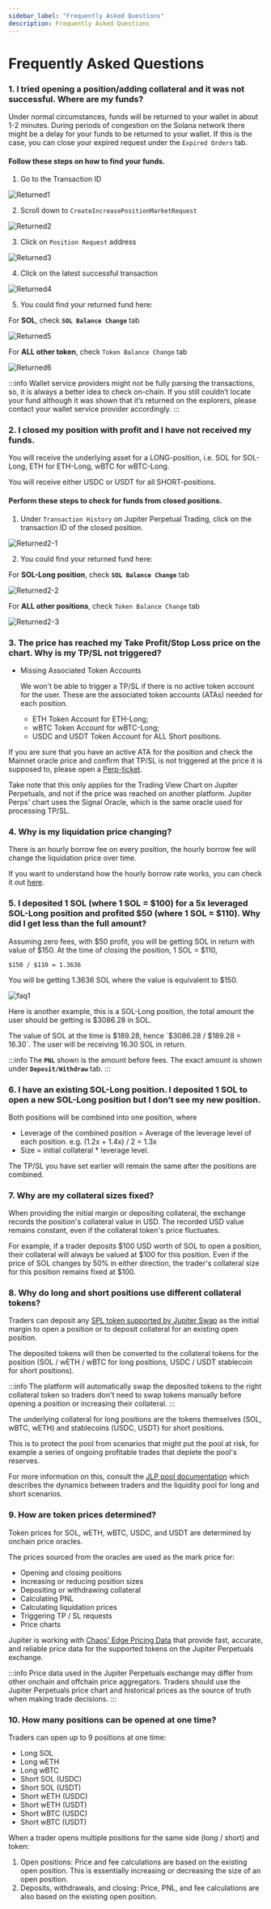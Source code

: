 ```yaml
---
sidebar_label: "Frequently Asked Questions"
description: Frequently Asked Questions
---
```


# Frequently Asked Questions

### 1. I tried opening a position/adding collateral and it was not successful. Where are my funds?

Under normal circumstances, funds will be returned to your wallet in about 1-2 minutes. During periods of congestion on the Solana network there might be a delay for your funds to be returned to your wallet. If this is the case, you can close your expired request under the `Expired Orders` tab.

#### Follow these steps on how to find your funds.

1. Go to the Transaction ID

![Returned1](returned1.png)

2. Scroll down to `CreateIncreasePositionMarketRequest`

![Returned2](returned2.png)

3. Click on `Position Request` address

![Returned3](returned3.png)

4. Click on the latest successful transaction

![Returned4](returned4.png)

5. You could find your returned fund here:

For **SOL**, check **`SOL Balance Change`** tab

![Returned5](returned5.png)

For **ALL other token**, check `Token Balance Change` tab

![Returned6](returned6.png)

:::info
Wallet service providers might not be fully parsing the transactions, so, it is always a better idea to check on-chain. If you still couldn’t locate your fund although it was shown that it’s returned on the explorers, please contact your wallet service provider accordingly.
:::

### 2. I closed my position with profit and I have not received my funds.

You will receive the underlying asset for a LONG-position, i.e. SOL for SOL-Long, ETH for ETH-Long, wBTC for wBTC-Long.

You will receive either USDC or USDT for all SHORT-positions.

#### Perform these steps to check for funds from closed positions.

1. Under `Transaction History` on Jupiter Perpetual Trading, click on the transaction ID of the closed position.

![Returned2-1](returned2-1.png)

2. You could find your returned fund here:

For **SOL-Long position**, check **`SOL Balance Change`** tab

![Returned2-2](returned2-2.png)

For **ALL other positions**, check `Token Balance Change` tab

![Returned2-3](returned2-3.png)

### 3. The price has reached my Take Profit/Stop Loss price on the chart. Why is my TP/SL not triggered?

- Missing Associated Token Accounts

  We won't be able to trigger a TP/SL if there is no active token account for the user. These are the associated token accounts (ATAs) needed for each position.

  - ETH Token Account for ETH-Long;
  - wBTC Token Account for wBTC-Long;
  - USDC and USDT Token Account for ALL Short positions.

If you are sure that you have an active ATA for the position and check the Mainnet oracle price and confirm that TP/SL is not triggered at the price it is supposed to, please open a [Perp-ticket](https://discord.com/channels/897540204506775583/1197460751556804608).

Take note that this only applies for the Trading View Chart on Jupiter Perpetuals, and not if the price was reached on another platform. Jupiter Perps' chart uses the Signal Oracle, which is the same oracle used for processing TP/SL.

### 4. Why is my liquidation price changing?

There is an hourly borrow fee on every position, the hourly borrow fee will change the liquidation price over time.

If you want to understand how the hourly borrow rate works, you can check it out [here](https://station.jup.ag/guides/perpetual-exchange/how-it-works#hourly-borrow-rate).

### 5. I deposited 1 SOL (where 1 SOL = $100) for a 5x leveraged SOL-Long position and profited $50 (where 1 SOL = $110). Why did I get less than the full amount?

Assuming zero fees, with $50 profit, you will be getting SOL in return with value of $150.
At the time of closing the position, 1 SOL = $110,

```
$150 / $110 = 1.3636
```

You will be getting 1.3636 SOL where the value is equivalent to $150.

![faq1](./faq1.png)

Here is another example, this is a SOL-Long position, the total amount the user should be getting is $3086.28 in SOL.

The value of SOL at the time is $189.28, hence `$3086.28 / $189.28 = 16.30`. The user will be receiving 16.30 SOL in return.

:::info
The **`PNL`** shown is the amount before fees. The exact amount is shown under **`Deposit/Withdraw`** tab.
:::

### 6. I have an existing SOL-Long position. I deposited 1 SOL to open a new SOL-Long position but I don’t see my new position.

Both positions will be combined into one position, where

- Leverage of the combined position = Average of the leverage level of each position.
  e.g. (1.2x + 1.4x) / 2 = 1.3x
- Size = initial collateral \* leverage level.

The TP/SL you have set earlier will remain the same after the positions are combined.

### 7. Why are my collateral sizes fixed?

When providing the initial margin or depositing collateral, the exchange records the position's collateral value in USD. The recorded USD value remains constant, even if the collateral token's price fluctuates.

For example, if a trader deposits $100 USD worth of SOL to open a position, their collateral will always be valued at $100 for this position. Even if the price of SOL changes by 50% in either direction, the trader's collateral size for this position remains fixed at $100.

### 8. Why do long and short positions use different collateral tokens?

Traders can deposit any [SPL token supported by Jupiter Swap](https://station.jup.ag/docs/token-list) as the initial margin to open a position or to deposit collateral for an existing open position.&#x20;

The deposited tokens will then be converted to the collateral tokens for the position (SOL / wETH / wBTC for long positions, USDC / USDT stablecoin for short positions).

:::info
The platform will automatically swap the deposited tokens to the right collateral token so traders don't need to swap tokens manually before opening a position or increasing their collateral.
:::

The underlying collateral for long positions are the tokens themselves (SOL, wBTC, wETH) and stablecoins (USDC, USDT) for short positions.

This is to protect the pool from scenarios that might put the pool at risk, for example a series of ongoing profitable trades that deplete the pool's reserves.

For more information on this, consult the [JLP pool documentation](https://station.jup.ag/guides/jlp/How-JLP-Works#risks-associated-with-holding-jlp) which describes the dynamics between traders and the liquidity pool for long and short scenarios.

### 9. How are token prices determined?

Token prices for SOL, wETH, wBTC, USDC, and USDT are determined by onchain price oracles.&#x20;

The prices sourced from the oracles are used as the mark price for:

* Opening and closing positions
* Increasing or reducing position sizes
* Depositing or withdrawing collateral
* Calculating PNL
* Calculating liquidation prices
* Triggering TP / SL requests
* Price charts

Jupiter is working with [Chaos' Edge Pricing Data](https://x.com/omeragoldberg/status/1834231003071774778) that provide fast, accurate, and reliable price data for the supported tokens on the Jupiter Perpetuals exchange.

:::info
Price data used in the Jupiter Perpetuals exchange may differ from other onchain and offchain price aggregators. Traders should use the Jupiter Perpetuals price chart and historical prices as the source of truth when making trade decisions.
:::

### 10. How many positions can be opened at one time?

Traders can open up to 9 positions at one time:

* Long SOL
* Long wETH
* Long wBTC
* Short SOL (USDC)
* Short SOL (USDT)
* Short wETH (USDC)
* Short wETH (USDT)
* Short wBTC (USDC)
* Short wBTC (USDT)

When a trader opens multiple positions for the same side (long / short) and token:

1. Open positions: Price and fee calculations are based on the existing open position. This is essentially increasing or decreasing the size of an open position.
2. Deposits, withdrawals, and closing: Price, PNL, and fee calculations are also based on the existing open position.
